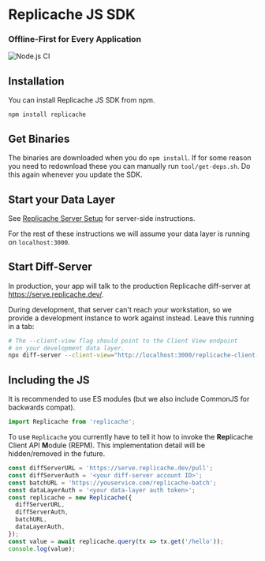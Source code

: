# Replicache JS SDK

### Offline-First for Every Application

![Node.js CI](https://github.com/rocicorp/replicache-sdk-js/workflows/Node.js%20CI/badge.svg)

## Installation

You can install Replicache JS SDK from npm.

```
npm install replicache
```

## Get Binaries

The binaries are downloaded when you do `npm install`. If for some reason you
need to redownload these you can manually run `tool/get-deps.sh`. Do this again
whenever you update the SDK.

## Start your Data Layer

See [Replicache Server
Setup](https://github.com/rocicorp/replicache#server-side) for server-side
instructions.

For the rest of these instructions we will assume your data layer is running on
`localhost:3000`.

## Start Diff-Server

In production, your app will talk to the production Replicache diff-server at
https://serve.replicache.dev/.

During development, that server can't reach your workstation, so we provide a
development instance to work against instead. Leave this running in a tab:

```bash
# The --client-view flag should point to the Client View endpoint
# on your development data layer.
npx diff-server --client-view="http://localhost:3000/replicache-client-view"
```

## Including the JS

It is recommended to use ES modules (but we also include CommonJS for backwards
compat).

```js
import Replicache from 'replicache';
```

To use `Replicache` you currently have to tell it how to invoke the
**Rep**licache Client API **M**odule (REPM). This implementation detail will be hidden/removed in the future.

```js
const diffServerURL = 'https://serve.replicache.dev/pull';
const diffServerAuth = '<your diff-server account ID>';
const batchURL = 'https://youservice.com/replicache-batch';
const dataLayerAuth = '<your data-layer auth token>';
const replicache = new Replicache({
  diffServerURL,
  diffServerAuth,
  batchURL,
  dataLayerAuth,
});
const value = await replicache.query(tx => tx.get('/hello'));
console.log(value);
```
